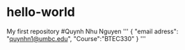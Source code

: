 # hello-world
My first repository
#Quynh Nhu Nguyen
'''
{
"email adress": "quynhn1@umbc.edu", 
"Course":"BTEC330"
}
'''
